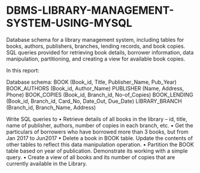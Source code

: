 # DBMS-LIBRARY-MANAGEMENT-SYSTEM-USING-MYSQL
Database schema for a library management system, including tables for books, authors, publishers, branches, lending records, and book copies. SQL queries provided for retrieving book details, borrower information, data manipulation, partitioning, and creating a view for available book copies.

In this report: 

Database schema:
BOOK (Book_id, Title, Publisher_Name, Pub_Year)
BOOK_AUTHORS (Book_id, Author_Name)
PUBLISHER (Name, Address, Phone)
BOOK_COPIES (Book_id, Branch_id, No-of_Copies)
BOOK_LENDING (Book_id, Branch_id, Card_No, Date_Out, Due_Date)
LIBRARY_BRANCH (Branch_id, Branch_Name, Address)

Write SQL queries to
• Retrieve details of all books in the library – id, title, name of publisher, authors, number
of copies in each branch, etc.
• Get the particulars of borrowers who have borrowed more than 3 books, but from Jan
2017 to Jun2017
• Delete a book in BOOK table. Update the contents of other tables to reflect this data
manipulation operation.
• Partition the BOOK table based on year of publication. Demonstrate its working with a
simple query.
• Create a view of all books and its number of copies that are currently available in the
Library.
